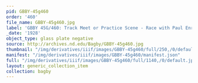 ```yaml
---
pid: GBBY-45g460
order: '460'
file_name: GBBY-45g460.jpg
label: 'GBBY 45G/460: Track Meet or Practice Scene - Race with Paul Enright - 1928'
_date: '1928'
object_type: glass plate negative
source: http://archives.nd.edu/Bagby/GBBY-45g460.jpg
thumbnail: "/img/derivatives/iiif/images/GBBY-45g460/full/250,/0/default.jpg"
manifest: "/img/derivatives/iiif/images/GBBY-45g460/manifest.json"
full: "/img/derivatives/iiif/images/GBBY-45g460/full/1140,/0/default.jpg"
layout: generic_collection_item
collection: bagby
---
```


